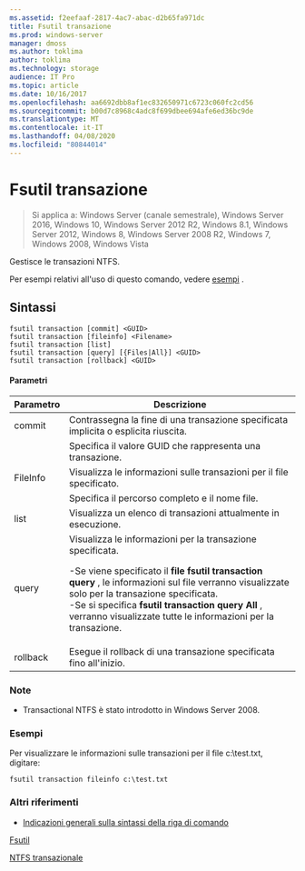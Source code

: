 ```yaml
---
ms.assetid: f2eefaaf-2817-4ac7-abac-d2b65fa971dc
title: Fsutil transazione
ms.prod: windows-server
manager: dmoss
ms.author: toklima
author: toklima
ms.technology: storage
audience: IT Pro
ms.topic: article
ms.date: 10/16/2017
ms.openlocfilehash: aa6692dbb8af1ec832650971c6723c060fc2cd56
ms.sourcegitcommit: b00d7c8968c4adc8f699dbee694afe6ed36bc9de
ms.translationtype: MT
ms.contentlocale: it-IT
ms.lasthandoff: 04/08/2020
ms.locfileid: "80844014"
---
```

# <a name="fsutil-transaction"></a>Fsutil transazione
>Si applica a: Windows Server (canale semestrale), Windows Server 2016, Windows 10, Windows Server 2012 R2, Windows 8.1, Windows Server 2012, Windows 8, Windows Server 2008 R2, Windows 7, Windows 2008, Windows Vista

Gestisce le transazioni NTFS.

Per esempi relativi all'uso di questo comando, vedere [esempi](#BKMK_examples) .

## <a name="syntax"></a>Sintassi

```
fsutil transaction [commit] <GUID>
fsutil transaction [fileinfo] <Filename>
fsutil transaction [list]
fsutil transaction [query] [{Files|All}] <GUID>
fsutil transaction [rollback] <GUID>
```

#### <a name="parameters"></a>Parametri

| Parametro  |                                                                                                                                                     Descrizione                                                                                                                                                     |
|------------|---------------------------------------------------------------------------------------------------------------------------------------------------------------------------------------------------------------------------------------------------------------------------------------------------------------------|
|   commit   |                                                                                                                      Contrassegna la fine di una transazione specificata implicita o esplicita riuscita.                                                                                                                      |
|   <GUID>   |                                                                                                                               Specifica il valore GUID che rappresenta una transazione.                                                                                                                               |
|  FileInfo  |                                                                                                                              Visualizza le informazioni sulle transazioni per il file specificato.                                                                                                                               |
| <Filename> |                                                                                                                                         Specifica il percorso completo e il nome file.                                                                                                                                          |
|    list    |                                                                                                                                 Visualizza un elenco di transazioni attualmente in esecuzione.                                                                                                                                  |
|   query    | Visualizza le informazioni per la transazione specificata.<p>-Se viene specificato il **file fsutil transaction query** , le informazioni sul file verranno visualizzate solo per la transazione specificata.<br />-Se si specifica **fsutil transaction query All** , verranno visualizzate tutte le informazioni per la transazione. |
|  rollback  |                                                                                                                                Esegue il rollback di una transazione specificata fino all'inizio.                                                                                                                                 |

### <a name="remarks"></a>Note

-   Transactional NTFS è stato introdotto in Windows Server 2008.

### <a name="examples"></a><a name="BKMK_examples"></a>Esempi
Per visualizzare le informazioni sulle transazioni per il file c:\test.txt, digitare:

```
fsutil transaction fileinfo c:\test.txt  
```

### <a name="additional-references"></a>Altri riferimenti
- [Indicazioni generali sulla sintassi della riga di comando](command-line-syntax-key.md)

[Fsutil](Fsutil.md)

[NTFS transazionale](https://go.microsoft.com/fwlink/?LinkID=165402)


